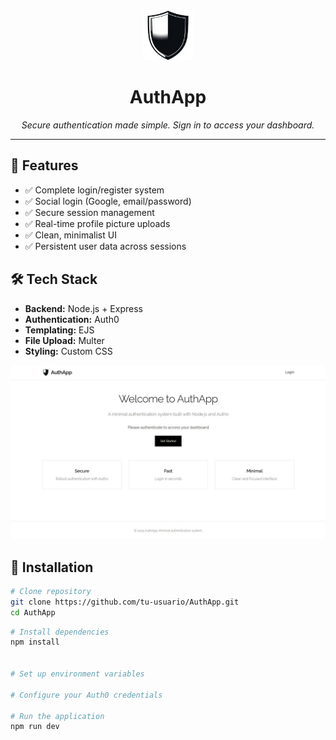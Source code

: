 <div align="center">
  <img src="logoauth.png" alt="AuthApp Logo" width="80" height="80">
  
  # AuthApp
  
  *Secure authentication made simple. Sign in to access your dashboard.*
</div>

---

## 🚀 Features

- ✅ Complete login/register system
- ✅ Social login (Google, email/password)  
- ✅ Secure session management
- ✅ Real-time profile picture uploads
- ✅ Clean, minimalist UI
- ✅ Persistent user data across sessions

## 🛠️ Tech Stack

- **Backend:** Node.js + Express
- **Authentication:** Auth0
- **Templating:** EJS
- **File Upload:** Multer
- **Styling:** Custom CSS

![AuthApp Screenshot](authapp_ss.jpg)

## 🔧 Installation

```bash
# Clone repository
git clone https://github.com/tu-usuario/AuthApp.git
cd AuthApp
```

```bash
# Install dependencies
npm install


# Set up environment variables

# Configure your Auth0 credentials

# Run the application
npm run dev
```
